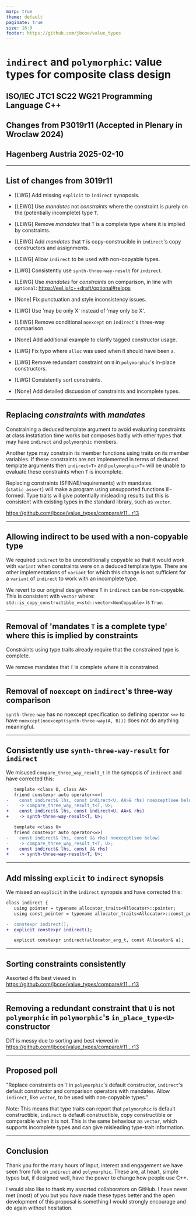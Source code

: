 ```yaml
---
marp: true
theme: default
paginate: true
size: 16:9
footer: https://github.com/jbcoe/value_types
---
```


# `indirect` and `polymorphic`: value types for composite class design

## ISO/IEC JTC1 SC22 WG21 Programming Language C++

## Changes from P3019r11 (Accepted in Plenary in Wroclaw 2024)

## Hagenberg Austria 2025-02-10

---

## List of changes from 3019r11

- [LWG] Add missing `explicit` to `indirect` synoposis.

- [LEWG] Use _mandates_ not _constraints_ where the constraint is purely
  on the (potentially incomplete) type `T`.

- [LEWG] Remove _mandates_ that `T` is a complete type where it is implied by constraints.

- [LEWG] Add _mandates_ that `T` is copy-construcible in `indirect`'s copy constructors and assignments.

- [LEWG] Allow `indirect` to be used with non-copyable types.

- [LWG] Consistently use `synth-three-way-result` for `indirect`.

- [LEWG] Use _mandates_ for _constraints_ on comparison, in line with `optional`: https://eel.is/c++draft/optional#relops

- [None] Fix punctuation and style inconsistency issues.

- [LWG] Use 'may be only X' instead of 'may only be X'.

- [LEWG] Remove conditional `noexcept` on `indirect`'s three-way comparison.

- [None] Add additional example to clarify tagged constructor usage.

- [LWG] Fix typo where `alloc` was used when it should have been `a`.

- [LWG] Remove redundant constraint on `U` in `polymorphic`'s in-place constructors.

- [LWG] Consistently sort constraints.

- [None] Add detailed discussion of constraints and incomplete types.

---

## Replacing _constraints_ with _mandates_

Constraining a deduced template argument to avoid evaluating constraints at class
instatiation time works but composes badly with other types that may have `indirect`
and `polymorphic` members.

Another type may constrain its member functions using traits on its member variables.
If these constraints are not implemented in terms of deduced template arguments then
`indirect<T>` and `polymorphic<T>` will be unable to evaluate these constraints when
`T` is incomplete.

Replacing constraints (SFINAE/requirements) with mandates (`static_assert`) will make
a program using unsupported functions ill-formed. Type traits will give potentially
misleading results but this is consistent with existing types in the standard library,
such as `vector`.

<https://github.com/jbcoe/value_types/compare/r11...r13>

---

## Allowing indirect to be used with a non-copyable type

We required `indirect` to be unconditionally copyable so that it would work with
`variant` when constraints were on a deduced template type. There are other
implementations of `variant` for which this change is not sufficient for a
`variant` of `indirect` to work with an incomplete type.

We revert to our original design where `T` in `indirect` can be non-copyable.
This is consistent with `vector` where:
`std::is_copy_constructible_v<std::vector<NonCopyable>` is `True`.

---

## Removal of 'mandates `T` is a complete type' where this is implied by constraints

Constraints using type traits already require that the constrained type is complete.

We remove mandates that `T` is complete where it is constrained.

---

## Removal of `noexcept` on `indirect`'s three-way comparison

`synth-three-way` has no noexcept specification so defining
operator `<=>` to have `noexcept(noexcept(synth-three-way(A, B)))`
does not do anything meaningful.

---

## Consistently use `synth-three-way-result` for `indirect`

We misused `compare_three_way_result_t` in the synopsis of `indirect`
and have corrected this:

```diff
   template <class U, class AA>
   friend constexpr auto operator<=>(
-    const indirect& lhs, const indirect<U, AA>& rhs) noexcept(see below)
-    -> compare_three_way_result_t<T, U>;
+    const indirect& lhs, const indirect<U, AA>& rhs)
+    -> synth-three-way-result<T, U>;

   template <class U>
   friend constexpr auto operator<=>(
-    const indirect& lhs, const U& rhs) noexcept(see below)
-    -> compare_three_way_result_t<T, U>;
+    const indirect& lhs, const U& rhs)
+    -> synth-three-way-result<T, U>;
```

---

## Add missing `explicit` to `indirect` synopsis

We missed an `explicit` in the `indirect` synopsis and
have corrected this:

```diff
class indirect {
   using pointer = typename allocator_traits<Allocator>::pointer;
   using const_pointer = typename allocator_traits<Allocator>::const_pointer;

-  constexpr indirect();
+  explicit constexpr indirect();

   explicit constexpr indirect(allocator_arg_t, const Allocator& a);
```

---

## Sorting constraints consistently

Assorted diffs best viewed in <https://github.com/jbcoe/value_types/compare/r11...r13>

---

## Removing a redundant constraint that `U` is not `polymorphic` in `polymorphic`'s `in_place_type<U>` constructor

Diff is messy due to sorting and best viewed in <https://github.com/jbcoe/value_types/compare/r11...r13>

---

## Proposed poll

"Replace constraints on `T` in `polymorphic`'s default constructor, `indirect`'s default
constructor and comparison operators with mandates. Allow `indirect`, like `vector`, to
be used with non-copyable types."

Note: This means that type traits can report that `polymorphic` is default constructible,
`indirect` is default constructible, copy constructible or comparable when it is not.
This is the same behaviour as `vector`, which supports incomplete types and can give
misleading type-trait information.

---

## Conclusion

Thank you for the many hours of input, interest and engagement we have seen from folk
on `indirect` and `polymorphic`. These are, at heart, simple types but, if designed
well, have the power to change how people use C++.

I would also like to thank my assorted collaborators on GitHub. I have never met (most)
of you but you have made these types better and the open development of this proposal
is something I would strongly encourage and do again without hesitation.
